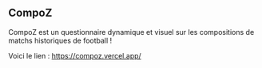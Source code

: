 ## CompoZ

CompoZ est un questionnaire dynamique et visuel sur les compositions de matchs historiques de football !

Voici le lien : https://compoz.vercel.app/
